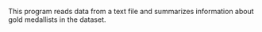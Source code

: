 This program reads data from a text file and summarizes information about gold medallists in the dataset.